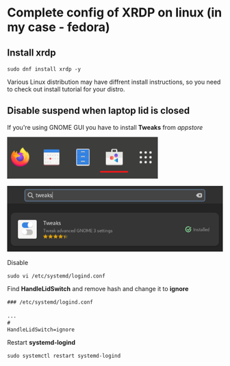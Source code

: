 # Complete config of XRDP on linux (in my case - fedora)

## Install xrdp 

```shell
sudo dnf install xrdp -y
```

Various Linux distribution may have diffrent install instructions, so you need to check out install tutorial for your distro.

## Disable suspend when laptop lid is closed

If you're using GNOME GUI you have to install **Tweaks** from *appstore*

![](img/appstore.png)

![](img/tweaks.png)

Disable 

```shell
sudo vi /etc/systemd/logind.conf
```

Find **HandleLidSwitch** and remove hash and change it to **ignore**

```shell
### /etc/systemd/logind.conf

...
#
HandleLidSwitch=ignore
```

Restart **systemd-logind**

```shell
sudo systemctl restart systemd-logind
```

